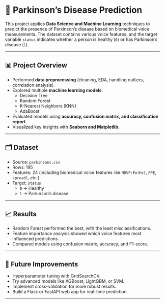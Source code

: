 # 🧠 Parkinson’s Disease Prediction

This project applies **Data Science and Machine Learning** techniques to predict the presence of Parkinson’s disease based on biomedical voice measurements. The dataset contains various voice features, and the target variable `status` indicates whether a person is healthy (`0`) or has Parkinson’s disease (`1`).

---

## 📊 Project Overview
- Performed **data preprocessing** (cleaning, EDA, handling outliers, correlation analysis).
- Explored multiple **machine learning models**:
  - Decision Tree  
  - Random Forest  
  - K-Nearest Neighbors (KNN)  
  - AdaBoost  
- Evaluated models using **accuracy, confusion matrix, and classification report**.
- Visualized key insights with **Seaborn and Matplotlib**.

---

## 🗂 Dataset
- Source: `parkinsons.csv`  
- Rows: 195  
- Features: 24 (including biomedical voice features like `MDVP:Fo(Hz)`, `PPE`, `spread1`, etc.)
- Target: `status`  
  - `0` → Healthy  
  - `1` → Parkinson’s disease  

---

## 📈 Results
- Random Forest performed the best, with the least misclassifications.
- Feature importance analysis showed which voice features most influenced predictions.
- Compared models using confusion matrix, accuracy, and F1-score.

---

## 🔮 Future Improvements
- Hyperparameter tuning with GridSearchCV.
- Try advanced models like XGBoost, LightGBM, or SVM.
- Implement cross-validation for more robust results.
- Build a Flask or FastAPI web app for real-time prediction.

---
